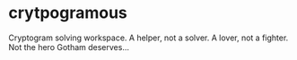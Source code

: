 # crytpogramous
Cryptogram solving workspace.  A helper, not a solver.  A lover, not a fighter.  Not the hero Gotham deserves...
